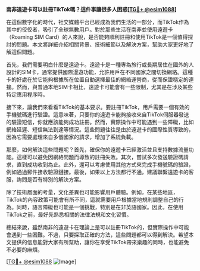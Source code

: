 **南非遠遊卡可以註冊TikTok嗎？這件事讓很多人困惑[[TG💪+ @esim1088](https://t.me/s/esim1088)]**

在這個數字化的時代，社交媒體平台已經成為我們生活的一部分，而TikTok作為其中的佼佼者，吸引了全球無數用戶。對於那些生活在南非並使用遠遊卡（Roaming SIM Card）的人來說，是否能夠順利註冊和使用TikTok是一個值得探討的問題。本文將詳細介紹相關背景、技術細節以及解決方案，幫助大家更好地了解這個問題。

首先，我們需要明白什麼是遠遊卡。遠遊卡是一種專為旅行或長期居住在國外的人設計的SIM卡，通常提供國際漫遊功能，允許用戶在不同國家之間切換網絡。這種卡的好處在於它能夠根據所在位置自動選擇最佳的網絡運營商，從而保證穩定的連接。然而，與普通本地SIM卡相比，遠遊卡可能會有一些限制，尤其是在涉及某些特定應用程序時。

接下來，讓我們來看看TikTok的基本要求。要註冊TikTok，用戶需要一個有效的手機號碼進行驗證。這意味著，只要你的遠遊卡能夠接收來自TikTok伺服器發送的驗證短信，你就應該能夠成功註冊。然而，實際操作中可能遇到一些障礙，比如網絡延遲、短信無法到達等情況。這些問題往往是由於遠遊卡的國際性質導致的，因為它需要處理來自多個國家的請求，增加了系統負載。

那麼，如何解決這些問題呢？首先，確保你的遠遊卡已經激活並且支持數據流量功能。這樣可以避免因網絡問題而導致的註冊失敗。其次，嘗試多次發送驗證碼請求，直到成功收到為止。此外，還可以考慮使用其他方式來完成手機號碼的驗證，例如通過郵件接收驗證鏈接。最後，如果以上方法都行不通，建議聯繫遠遊卡的客服，詢問是否有特別的解決方案。

除了技術層面的考量，文化差異也可能影響用戶體驗。例如，在某些地區，TikTok的內容政策可能會有所不同，這就需要用戶根據當地規則調整自己的行為。同時，語言障礙也可能是一個挑戰，特別是在非英語國家。因此，在使用TikTok之前，最好先熟悉相關的法律法規和文化習慣。

總結來說，雖然南非的遠遊卡在理論上是可以註冊TikTok的，但實際操作中可能會遇到一些困難。不過，只要採取正確的方法，這些問題都可以得到解決。希望本文提供的信息能對大家有所幫助，讓你在享受TikTok帶來樂趣的同時，也能避免不必要的麻煩。

[[TG💪+ @esim1088](https://t.me/s/esim1088) ![Image](https://i.postimg.cc/4NQfJmqS/Snipaste-2025-05-13-00-14-12.png)]